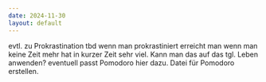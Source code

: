 ```yaml
---
date: 2024-11-30
layout: default
---
```


evtl. zu Prokrastination
tbd
wenn man prokrastiniert erreicht man wenn man keine Zeit mehr hat in kurzer Zeit sehr viel. Kann man das auf das tgl. Leben anwenden? eventuell passt Pomodoro hier dazu. Datei für Pomodoro erstellen.